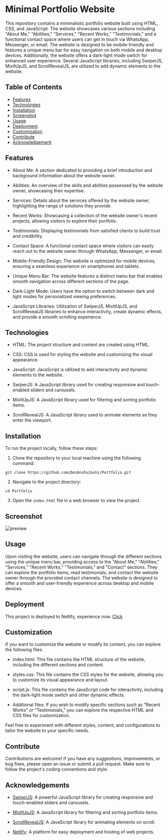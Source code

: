 # Minimal Portfolio Website

This repository contains a minimalistic portfolio website built using HTML, CSS, and JavaScript. The website showcases various sections including "About Me," "Abilities," "Services," "Recent Works," "Testimonials," and a functional contact space where users can get in touch via WhatsApp, Messenger, or email. The website is designed to be mobile-friendly and features a unique menu bar for easy navigation on both mobile and desktop devices. Additionally, the website offers a dark-light mode switch for enhanced user experience. Several JavaScript libraries, including SwiperJS, MixItUpJS, and ScrollRevealJS, are utilized to add dynamic elements to the website.
## Table of Contents

- [Features](#features)
- [Technologies](#technologies)
- [Installation](#installation)
- [Screenshot](#screenshot)
- [Usage](#usage)
- [Deployment](#deployment)
- [Customization](#customization)
- [Contribute](#contribute)
- [Acknowledgement](#acknowledgement)
## Features

* About Me: A section dedicated to providing a brief introduction and background information about the website owner.

* Abilities: An overview of the skills and abilities possessed by the website owner, showcasing their expertise.

* Services: Details about the services offered by the website owner, highlighting the range of solutions they provide.

* Recent Works: Showcasing a collection of the website owner's recent projects, allowing visitors to explore their portfolio.

* Testimonials: Displaying testimonials from satisfied clients to build trust and credibility.

* Contact Space: A functional contact space where visitors can easily reach out to the website owner through WhatsApp, Messenger, or email.

* Mobile-Friendly Design: The website is optimized for mobile devices, ensuring a seamless experience on smartphones and tablets.

* Unique Menu Bar: The website features a distinct menu bar that enables smooth navigation across different sections of the page.

* Dark-Light Mode: Users have the option to switch between dark and light modes for personalized viewing preferences.

* JavaScript Libraries: Utilization of SwiperJS, MixItUpJS, and ScrollRevealJS libraries to enhance interactivity, create dynamic effects, and provide a smooth scrolling experience.
## Technologies

* HTML: The project structure and content are created using HTML.

* CSS: CSS is used for styling the website and customizing the visual appearance.

* JavaScript: JavaScript is utilized to add interactivity and dynamic elements to the website.

* SwiperJS: A JavaScript library used for creating responsive and touch-enabled sliders and carousels.

* MixItUpJS: A JavaScript library used for filtering and sorting portfolio items.

* ScrollRevealJS: A JavaScript library used to animate elements as they enter the viewport.

## Installation

To run the project locally, follow these steps:

1. Clone the repository to your local machine using the following command:
```
git clone https://github.com/DesAnshuJoshi/Portfolio.git
```

2. Navigate to the project directory:
```
cd Portfolio
```

3. Open the `index.html` file in a web browser to view the project.
## Screenshot

![preview](https://github.com/DesAnshuJoshi/Portfolio/assets/126374769/fc62ba52-0fbf-49cb-b068-62979e0f44b7)


## Usage

Upon visiting the website, users can navigate through the different sections using the unique menu bar, providing access to the "About Me," "Abilities," "Services," "Recent Works," "Testimonials," and "Contact" sections. They can explore the portfolio items, read testimonials, and contact the website owner through the provided contact channels. The website is designed to offer a smooth and user-friendly experience across desktop and mobile devices.
## Deployment

This project is deployed to Netlify, experience now. [Click](https://anshujoshi.netlify.app/)

## Customization

If you want to customize the website or modify its content, you can explore the following files:

* index.html: This file contains the HTML structure of the website, including the different sections and content.

* styles.css: This file contains the CSS styles for the website, allowing you to customize its visual appearance and layout.

* script.js: This file contains the JavaScript code for interactivity, including the dark-light mode switch and other dynamic effects.

* Additional files: If you wish to modify specific sections such as "Recent Works" or "Testimonials," you can explore the respective HTML and CSS files for customization.

Feel free to experiment with different styles, content, and configurations to tailor the website to your specific needs.
## Contribute

Contributions are welcome! If you have any suggestions, improvements, or bug fixes, please open an issue or submit a pull request. Make sure to follow the project's coding conventions and style.
## Acknowledgements

- [SwiperJS](https://swiperjs.com): A powerful JavaScript library for creating responsive and touch-enabled sliders and carousels.

- [MixItUpJS](https://www.kunkalabs.com/mixitup/): A JavaScript library for filtering and sorting portfolio items.

- [ScrollRevealJS](https://scrollrevealjs.org/): A JavaScript library for animating elements on scroll.

- [Netlify](https://www.netlify.com/): A platform for easy deployment and hosting of web projects.
